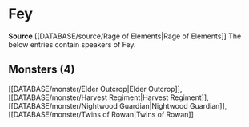﻿---
id: '119'
name: Fey
rarity: Common
rus_type_level: null
source: '[[DATABASE/source/Rage of Elements|Rage of Elements]]'
trait: null
type: Language

---
# Fey

**Source** [[DATABASE/source/Rage of Elements|Rage of Elements]]
The below entries contain speakers of Fey.

## Monsters (4)

[[DATABASE/monster/Elder Outcrop|Elder Outcrop]], [[DATABASE/monster/Harvest Regiment|Harvest Regiment]], [[DATABASE/monster/Nightwood Guardian|Nightwood Guardian]], [[DATABASE/monster/Twins of Rowan|Twins of Rowan]]